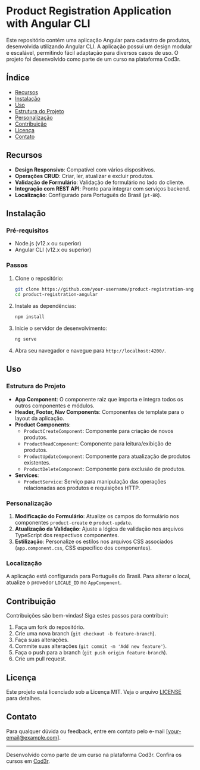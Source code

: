 # Product Registration Application with Angular CLI

Este repositório contém uma aplicação Angular para cadastro de produtos, desenvolvida utilizando Angular CLI. A aplicação possui um design modular e escalável, permitindo fácil adaptação para diversos casos de uso. O projeto foi desenvolvido como parte de um curso na plataforma Cod3r.

## Índice

- [Recursos](#recursos)
- [Instalação](#instalação)
- [Uso](#uso)
- [Estrutura do Projeto](#estrutura-do-projeto)
- [Personalização](#personalização)
- [Contribuição](#contribuição)
- [Licença](#licença)
- [Contato](#contato)

## Recursos

- **Design Responsivo**: Compatível com vários dispositivos.
- **Operações CRUD**: Criar, ler, atualizar e excluir produtos.
- **Validação de Formulário**: Validação de formulário no lado do cliente.
- **Integração com REST API**: Pronto para integrar com serviços backend.
- **Localização**: Configurado para Português do Brasil (`pt-BR`).

## Instalação

### Pré-requisitos

- Node.js (v12.x ou superior)
- Angular CLI (v12.x ou superior)

### Passos

1. Clone o repositório:
    ```bash
    git clone https://github.com/your-username/product-registration-angular.git
    cd product-registration-angular
    ```

2. Instale as dependências:
    ```bash
    npm install
    ```

3. Inicie o servidor de desenvolvimento:
    ```bash
    ng serve
    ```

4. Abra seu navegador e navegue para `http://localhost:4200/`.

## Uso

### Estrutura do Projeto

- **App Component**: O componente raiz que importa e integra todos os outros componentes e módulos.
- **Header, Footer, Nav Components**: Componentes de template para o layout da aplicação.
- **Product Components**: 
  - `ProductCreateComponent`: Componente para criação de novos produtos.
  - `ProductReadComponent`: Componente para leitura/exibição de produtos.
  - `ProductUpdateComponent`: Componente para atualização de produtos existentes.
  - `ProductDeleteComponent`: Componente para exclusão de produtos.
- **Services**:
  - `ProductService`: Serviço para manipulação das operações relacionadas aos produtos e requisições HTTP.

### Personalização

1. **Modificação do Formulário**: Atualize os campos do formulário nos componentes `product-create` e `product-update`.
2. **Atualização da Validação**: Ajuste a lógica de validação nos arquivos TypeScript dos respectivos componentes.
3. **Estilização**: Personalize os estilos nos arquivos CSS associados (`app.component.css`, CSS específico dos componentes).

### Localização

A aplicação está configurada para Português do Brasil. Para alterar o local, atualize o provedor `LOCALE_ID` no `AppComponent`.

## Contribuição

Contribuições são bem-vindas! Siga estes passos para contribuir:

1. Faça um fork do repositório.
2. Crie uma nova branch (`git checkout -b feature-branch`).
3. Faça suas alterações.
4. Commite suas alterações (`git commit -m 'Add new feature'`).
5. Faça o push para a branch (`git push origin feature-branch`).
6. Crie um pull request.

## Licença

Este projeto está licenciado sob a Licença MIT. Veja o arquivo [LICENSE](LICENSE) para detalhes.

## Contato

Para qualquer dúvida ou feedback, entre em contato pelo e-mail [your-email@example.com].

---

Desenvolvido como parte de um curso na plataforma Cod3r. Confira os cursos em [Cod3r](https://www.cod3r.com.br/).
